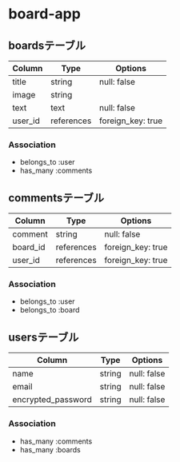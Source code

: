# board-app

## boardsテーブル
| Column  | Type        | Options           |
| --------| ----------- | ----------------- |
| title   | string      | null: false       |
| image   | string      |                   |
| text    | text        | null: false       |
| user_id | references  | foreign_key: true |

### Association 
- belongs_to :user
- has_many :comments

## commentsテーブル
| Column     | Type       | Options           |
|----------- | ---------- | ----------------- |
| comment    | string     | null: false       |
| board_id   | references | foreign_key: true |
| user_id    | references | foreign_key: true |

### Association 
- belongs_to :user
- belongs_to :board

## usersテーブル
| Column             | Type    | Options      |
|--------------------| ------- | ------------ |
| name               | string  | null: false  |
| email              | string  | null: false  |
| encrypted_password | string  | null: false  |


### Association 
- has_many :comments
- has_many :boards

